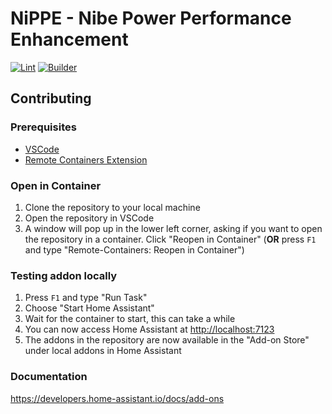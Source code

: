 # NiPPE - **Ni**be **P**ower **P**erformance **E**nhancement

[![Lint](https://github.com/Wesztman/nippe/actions/workflows/lint.yaml/badge.svg)](https://github.com/Wesztman/nippe/actions/workflows/lint.yaml)
[![Builder](https://github.com/Wesztman/nippe/actions/workflows/builder.yaml/badge.svg)](https://github.com/Wesztman/nippe/actions/workflows/builder.yaml)
## Contributing
### Prerequisites

* [VSCode](https://code.visualstudio.com/)
* [Remote Containers Extension](https://marketplace.visualstudio.com/items?itemName=ms-vscode-remote.remote-containers)

### Open in Container

1. Clone the repository to your local machine
2. Open the repository in VSCode
3. A window will pop up in the lower left corner, asking if you want to open the repository in a container. Click "Reopen in Container"
 (**OR** press `F1` and type "Remote-Containers: Reopen in Container")

### Testing addon locally

1. Press `F1` and type "Run Task"
2. Choose "Start Home Assistant"
3. Wait for the container to start, this can take a while
4. You can now access Home Assistant at [http://localhost:7123](http://localhost:7123)
5. The addons in the repository are now available in the "Add-on Store" under local addons in Home Assistant

### Documentation

https://developers.home-assistant.io/docs/add-ons